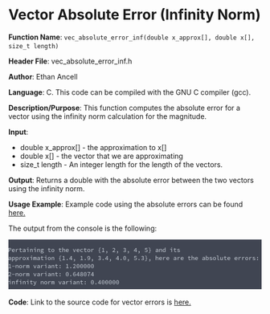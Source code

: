 # Vector Absolute Error (Infinity Norm)
**Function Name**: ```vec_absolute_error_inf(double x_approx[], double x[], size_t length)```

**Header File**: vec_absolute_error_inf.h

**Author**: Ethan Ancell

**Language**: C. This code can be compiled with the GNU C compiler (gcc).

**Description/Purpose**: This function computes the absolute error for a vector using the infinity norm calculation for the magnitude.

**Input**:
* double x_approx[] - the approximation to x[]
* double x[] - the vector that we are approximating
* size_t length - An integer length for the length of the vectors.

**Output**: Returns a double with the absolute error between the two vectors using the infinity norm.

**Usage Example**: Example code using the absolute errors can be found [here.](https://github.com/ethanancell/math4610/blob/master/software/vectors/absolute_errors.c)

The output from the console is the following:

![Console Output](images/vec_absolute_errors.png)

**Code**: Link to the source code for vector errors is [here.](https://github.com/ethanancell/math4610/blob/master/shared_library/src/vec_absolute_error_inf.c)
